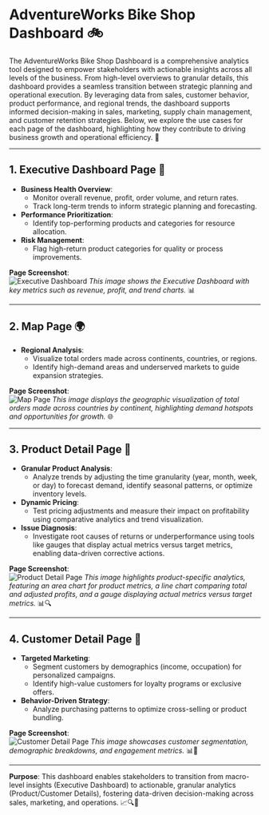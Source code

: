 # AdventureWorks Bike Shop Dashboard 🚲 

The AdventureWorks Bike Shop Dashboard is a comprehensive analytics tool designed to empower stakeholders with actionable insights across all levels of the business. From high-level overviews to granular details, this dashboard provides a seamless transition between strategic planning and operational execution. By leveraging data from sales, customer behavior, product performance, and regional trends, the dashboard supports informed decision-making in sales, marketing, supply chain management, and customer retention strategies. Below, we explore the use cases for each page of the dashboard, highlighting how they contribute to driving business growth and operational efficiency. 🚀  

---

## **1. Executive Dashboard Page** 💼  
- **Business Health Overview**:  
  - Monitor overall revenue, profit, order volume, and return rates.   
  - Track long-term trends to inform strategic planning and forecasting.   
- **Performance Prioritization**:  
  - Identify top-performing products and categories for resource allocation.   
- **Risk Management**:  
  - Flag high-return product categories for quality or process improvements.   

**Page Screenshot**:  
![Executive Dashboard](https://github.com/user-attachments/assets/c2e3ee97-1567-40e7-9add-02a34e8a4909)
*This image shows the Executive Dashboard with key metrics such as revenue, profit, and trend charts.* 📊  

---

## **2. Map Page** 🌍  

- **Regional Analysis**:  
  - Visualize total orders made across continents, countries, or regions.
  - Identify high-demand areas and underserved markets to guide expansion strategies.

**Page Screenshot**:  
![Map Page](https://github.com/user-attachments/assets/859af3a3-6a9f-487d-b664-ba45add0d388)
*This image displays the geographic visualization of total orders made across countries by continent, highlighting demand hotspots and opportunities for growth.* 🌐  

---

## **3. Product Detail Page** 🛒  

- **Granular Product Analysis**:  
  - Analyze trends by adjusting the time granularity (year, month, week, or day) to forecast demand, identify seasonal patterns, or optimize inventory levels.  
- **Dynamic Pricing**:  
  - Test pricing adjustments and measure their impact on profitability using comparative analytics and trend visualization.  
- **Issue Diagnosis**:  
  - Investigate root causes of returns or underperformance using tools like gauges that display actual metrics versus target metrics, enabling data-driven corrective actions.  

**Page Screenshot**:  
![Product Detail Page](https://github.com/user-attachments/assets/aa8bddf9-b392-4773-bdc5-73bcb7a51d09)
*This image highlights product-specific analytics, featuring an area chart for product metrics, a line chart comparing total and adjusted profits, and a gauge displaying actual metrics versus target metrics.* 📊🔍  

---

## **4. Customer Detail Page** 👥  
- **Targeted Marketing**:  
  - Segment customers by demographics (income, occupation) for personalized campaigns.   
  - Identify high-value customers for loyalty programs or exclusive offers.   
- **Behavior-Driven Strategy**:  
  - Analyze purchasing patterns to optimize cross-selling or product bundling.   

**Page Screenshot**:  
![Customer Detail Page](https://github.com/user-attachments/assets/fa242deb-543c-4156-9101-f03aa5fab38f)
*This image showcases customer segmentation, demographic breakdowns, and engagement metrics.* 📊👥  

---

**Purpose**: This dashboard enables stakeholders to transition from macro-level insights (Executive Dashboard) to actionable, granular analytics (Product/Customer Details), fostering data-driven decision-making across sales, marketing, and operations. 📈🔍🚀  
